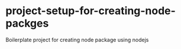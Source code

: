 # project-setup-for-creating-node-packges
Boilerplate project for creating node package using nodejs
